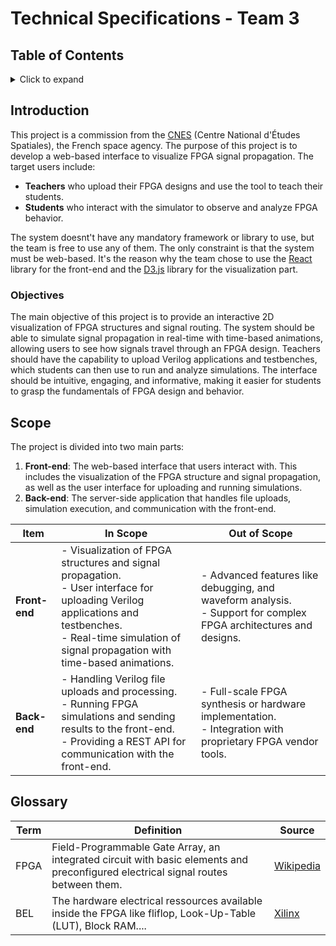 # Technical Specifications - Team 3

## Table of Contents

<details>
<summary>Click to expand</summary>

- [Technical Specifications - Team 3](#technical-specifications---team-3)
  - [Table of Contents](#table-of-contents)
  - [Introduction](#introduction)
    - [Objectives](#objectives)
  - [Scope](#scope)
  - [Glossary](#glossary)

</details>

## Introduction

This project is a commission from the [CNES](https://cnes.fr/) (Centre National d'Études Spatiales), the French space agency.
The purpose of this project is to develop a web-based interface to visualize FPGA signal propagation. The target users include:

- **Teachers** who upload their FPGA designs and use the tool to teach their students.
- **Students** who interact with the simulator to observe and analyze FPGA behavior.

The system doesnt't have any mandatory framework or library to use, but the team is free to use any of them. The only constraint is that the system must be web-based. It's the reason why the team chose to use the [React](https://reactjs.org/) library for the front-end and the [D3.js](https://d3js.org/) library for the visualization part.

### Objectives

The main objective of this project is to provide an interactive 2D visualization of FPGA structures and signal routing. The system should be able to simulate signal propagation in real-time with time-based animations, allowing users to see how signals travel through an FPGA design. Teachers should have the capability to upload Verilog applications and testbenches, which students can then use to run and analyze simulations. The interface should be intuitive, engaging, and informative, making it easier for students to grasp the fundamentals of FPGA design and behavior.

## Scope

The project is divided into two main parts:

1. **Front-end**: The web-based interface that users interact with. This includes the visualization of the FPGA structure and signal propagation, as well as the user interface for uploading and running simulations.
2. **Back-end**: The server-side application that handles file uploads, simulation execution, and communication with the front-end.

| Item          | In Scope                                                                                                                                                                                                           | Out of Scope                                                                                                          |
| ------------- | ------------------------------------------------------------------------------------------------------------------------------------------------------------------------------------------------------------------ | --------------------------------------------------------------------------------------------------------------------- |
| **Front-end** | - Visualization of FPGA structures and signal propagation. <br> - User interface for uploading Verilog applications and testbenches. <br> - Real-time simulation of signal propagation with time-based animations. | - Advanced features like debugging, and waveform analysis. <br> - Support for complex FPGA architectures and designs. |
| **Back-end**  | - Handling Verilog file uploads and processing. <br> - Running FPGA simulations and sending results to the front-end. <br> - Providing a REST API for communication with the front-end.                            | - Full-scale FPGA synthesis or hardware implementation. <br> - Integration with proprietary FPGA vendor tools.        |

## Glossary

| Term | Definition                                                                                                                        | Source                                                                                        |
| ---- | --------------------------------------------------------------------------------------------------------------------------------- | --------------------------------------------------------------------------------------------- |
| FPGA | Field-Programmable Gate Array, an integrated circuit with basic elements and preconfigured electrical signal routes between them. | [Wikipedia](https://en.wikipedia.org/wiki/Field-programmable_gate_array)                      |
| BEL  | The hardware electrical ressources available inside the FPGA like fliflop, Look-Up-Table (LUT), Block RAM....                     | [Xilinx](https://www.rapidwright.io/docs/Xilinx_Architecture.html#bel-basic-element-of-logic) |
